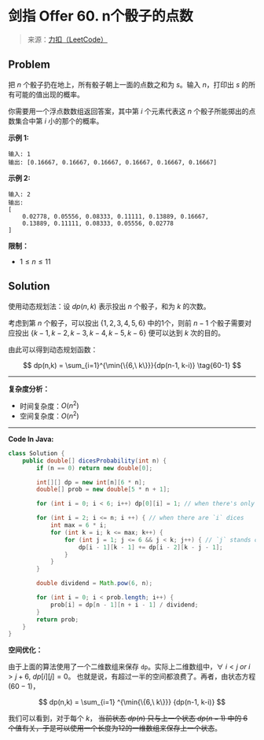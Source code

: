 # 剑指 Offer 60. n个骰子的点数

> 来源：[力扣（LeetCode）](https://leetcode-cn.com/problems/nge-tou-zi-de-dian-shu-lcof)

## Problem

把 $n$ 个骰子扔在地上，所有骰子朝上一面的点数之和为 $s$。输入 $n$，打印出 $s$ 的所有可能的值出现的概率。

你需要用一个浮点数数组返回答案，其中第 $i$ 个元素代表这 $n$ 个骰子所能掷出的点数集合中第 $i$ 小的那个的概率。

**示例 1:**

```
输入: 1
输出: [0.16667, 0.16667, 0.16667, 0.16667, 0.16667, 0.16667]
```

**示例 2:**

```
输入: 2
输出:
[
    0.02778, 0.05556, 0.08333, 0.11111, 0.13889, 0.16667,
    0.13889, 0.11111, 0.08333, 0.05556, 0.02778
]
```

**限制：**

- $1 \leq n \leq 11$

## Solution

使用动态规划法：设 $dp(n,k)$ 表示投出 $n$ 个骰子，和为 $k$ 的次数。

考虑到第 $n$ 个骰子，可以投出 $\{1,2,3,4,5,6\}$ 中的1个，则前 $n-1$ 个骰子需要对应投出 $\{k-1, k-2, k-3, k-4, k-5, k-6\}$ 便可以达到 $k$ 次的目的。

由此可以得到动态规划函数：

$$
dp(n,k) = \sum_{i=1}^{\min{\{6,\ k\}}}{dp(n-1, k-i)} \tag{60-1}
$$

---

**复杂度分析：**

- 时间复杂度：$O(n^2)$
- 空间复杂度：$O(n^2)$

---

**Code In Java:**

```java
class Solution {
    public double[] dicesProbability(int n) {
        if (n == 0) return new double[0];

        int[][] dp = new int[n][6 * n];
        double[] prob = new double[5 * n + 1];

        for (int i = 0; i < 6; i++) dp[0][i] = 1; // when there's only one dice

        for (int i = 2; i <= n; i ++) { // when there are `i` dices
            int max = 6 * i;
            for (int k = i; k <= max; k++) {
                for (int j = 1; j <= 6 && j < k; j++) { // `j` stands of the decrement
                    dp[i - 1][k - 1] += dp[i - 2][k - j - 1];
                }
            }
        }

        double dividend = Math.pow(6, n);

        for (int i = 0; i < prob.length; i++) {
            prob[i] = dp[n - 1][n + i - 1] / dividend;
        }
        return prob;
    }
}
```

**空间优化：**<todo/>

由于上面的算法使用了一个二维数组来保存 `dp`。实际上二维数组中，$\forall\ i < j\ or\ i > j + 6,\ dp[i][j] = 0$。
也就是说，有超过一半的空间都浪费了。再者，由状态方程$(60-1)$，

$$
dp(n,k) = \sum_{i=1} ^{\min{\{6,\ k\}}} {dp(n-1, k-i)}
$$

我们可以看到，对于每个 $k$， ~~当前状态 $dp(n)$ 只与上一个状态 $dp(n-1)$ 中的 6 个值有关，于是可以使用一个长度为12的一维数组来保存上一个状态~~。
